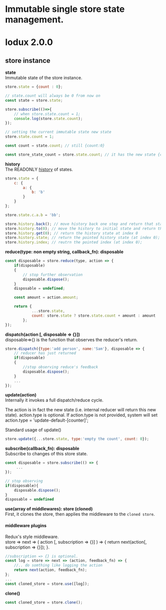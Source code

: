 # Immutable single store state management.  
# lodux 2.0.0

## store instance

__state__  
Immutable state of the store instance. 
```javascript
store.state = {count : 0};

// state.count will always be 0 from now on
const state = store.state;

store.subscribe(()=>{
    // when store.state.count = 1;
    console.log(store.state.count);
});

// setting the current immutable state new state
store.state.count = 1;

const count = state.count; // still {count:0}

const store_state_count = store.state.count; // it has the new state {count:1}
```

__history__  
The READONLY [history](Store_instance_history.md) of states. 
```javascript
store.state = {
    c: {
        a: {
            b: 'b'
        }
    }
};

store.state.c.a.b = 'bb';

store.history.back(); // move history back one step and return that state
store.history.to(0); // move the history to initial state and return that state
store.history.get(0); // return the history state at index 0
store.history.state; // return the pointed history state (at index 0);
store.history.index; // reutrn the pointed index (at index 0);
```

__reduce(type: non empty string, callback_fn):  disposable__  
```javascript
const disposable = store.reduce(type, action => { 
    if(disposable)
    {     
        // stop further observation
        disposable.dispose();
    }
    disposable = undefined;

    const amount = action.amount;

    return {
            ...store.state, 
            count: store.state ? store.state.count + amount : amount
        };
});
```

__dispatch(action [, disposable => {}])__  
disposable=>{} is the function that observes the reducer's return.
```javascript
store.dispatch({type:'add person', name:'Sam'}, disposable => {
    // reducer has just returned
    if(disposable)
    {
        //stop observing reduce's feedback
        disposable.dispose();
    }
    ...    
});
```

__update(action)__   
Internally it invokes a full dispatch/reduce cycle.  

The action is in fact the new state (i.e. internal reducer will return this new state). action.type is optional. If action.type is not provided, system will set action.type = 'update-default-[counter]';

Standard usage of update()
```javascript
store.update({...store.state, type:'empty the count', count: 0});
```

__subscribe(callback_fn): disposable__  
Subscribe to changes of this store state.
```javascript
const disposable = store.subscribe(() => {
     ...
});

// stop observing
if(disposable){
    disposable.dispose();
}
disposable = undefined
```

__use(array of middlewares): store (cloned)__  
First, it clones the store, then applies the middleware to the `cloned store`.  

#### middleware plugins
Redux's style middleware.  
store => next => ( action [, subscription => {}] ) => { 
    return next(action[, subscription => {}]); 
}.  
```javascript
//subscription => {} is optional.
const log = store => next => (action, feedback_fn) => {
    //.. do somthing like logging the action
    return next(action, feedback_fn);
};
...
const cloned_store = store.use([log]);
```

__clone()__  
```javascript
const cloned_store = store.clone();
```